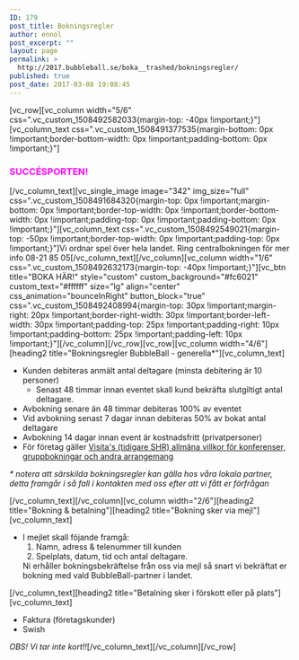 ```yaml
---
ID: 179
post_title: Bokningsregler
author: ennol
post_excerpt: ""
layout: page
permalink: >
  http://2017.bubbleball.se/boka__trashed/bokningsregler/
published: true
post_date: 2017-03-08 19:08:45
---
```

[vc_row][vc_column width="5/6" css=".vc_custom_1508492582033{margin-top: -40px !important;}"][vc_column_text css=".vc_custom_1508491377535{margin-bottom: 0px !important;border-bottom-width: 0px !important;padding-bottom: 0px !important;}"]
<h3><span style="color: #ff00ff;"><strong>SUCCÉSPORTEN!</strong></span></h3>
[/vc_column_text][vc_single_image image="342" img_size="full" css=".vc_custom_1508491684320{margin-top: 0px !important;margin-bottom: 0px !important;border-top-width: 0px !important;border-bottom-width: 0px !important;padding-top: 0px !important;padding-bottom: 0px !important;}"][vc_column_text css=".vc_custom_1508492549021{margin-top: -50px !important;border-top-width: 0px !important;padding-top: 0px !important;}"]Vi ordnar spel över hela landet. Ring centralbokningen för mer info 08-21 85 05[/vc_column_text][/vc_column][vc_column width="1/6" css=".vc_custom_1508492632173{margin-top: -40px !important;}"][vc_btn title="BOKA HÄR!" style="custom" custom_background="#fc6021" custom_text="#ffffff" size="lg" align="center" css_animation="bounceInRight" button_block="true" css=".vc_custom_1508492408994{margin-top: 30px !important;margin-right: 20px !important;border-right-width: 30px !important;border-left-width: 30px !important;padding-top: 25px !important;padding-right: 10px !important;padding-bottom: 25px !important;padding-left: 10px !important;}"][/vc_column][/vc_row][vc_row][vc_column width="4/6"][heading2 title="Bokningsregler BubbleBall - generella*"][vc_column_text]
<div id="block_container_91110170" class="block_container standard_text_block text_block">
<div id="block_91110170">
<div id="block_91110170_text_content" class="text_content">
<ul>
 	<li>Kunden debiteras anmält antal deltagare (minsta debitering är 10 personer)
<ul>
 	<li>Senast 48 timmar innan eventet skall kund bekräfta slutgiltigt antal deltagare.</li>
</ul>
</li>
 	<li>Avbokning senare än 48 timmar debiteras 100% av eventet</li>
 	<li>Vid avbokning senast 7 dagar innan debiteras 50% av bokat antal deltagare</li>
 	<li>Avbokning 14 dagar innan event är kostnadsfritt (privatpersoner)</li>
 	<li>För företag gäller <a href="http://www.visita.se/globalassets/mitt-foretag/bokningsregler/allmanna-villkor141101_konferenser_gruppbokningar.pdf" target="_blank" rel="noopener">Visita's (tidigare SHR) allmäna villkor för konferenser, gruppbokningar och andra arrangemang</a></li>
</ul>
</div>
</div>
<div class="clearer"></div>
</div>
<div id="block_container_98454015" class="block_container standard_text_block text_block">
<div id="block_98454015">
<div id="block_98454015_text_content" class="text_content">

<em>* notera att särskilda bokningsregler kan gälla hos våra lokala partner, detta framgår i så fall i kontakten med oss efter att vi fått er förfrågan</em>

</div>
</div>
</div>
[/vc_column_text][/vc_column][vc_column width="2/6"][heading2 title="Bokning &amp; betalning"][heading2 title="Bokning sker via mejl"][vc_column_text]
<ul>
 	<li>I mejlet skall föjande framgå:
<ol>
 	<li>Namn, adress &amp; telenummer till kunden</li>
 	<li>Spelplats, datum, tid och antal deltagare.</li>
</ol>
Ni erhåller bokningsbekräftelse från oss via mejl så snart vi bekräftat er bokning med vald BubbleBall-partner i landet.</li>
</ul>
[/vc_column_text][heading2 title="Betalning sker i förskott eller på plats"][vc_column_text]
<ul>
 	<li>Faktura (företagskunder)</li>
 	<li>Swish</li>
</ul>
<em>OBS! Vi tar inte kort!!</em>[/vc_column_text][/vc_column][/vc_row]